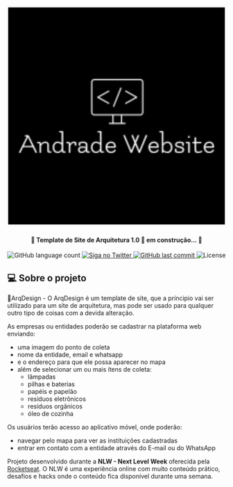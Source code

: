 <h1 align="center">
  <img alt="Logo do Andrade Design" title="Logo" src="./assets/img/git.png" />
</h1>

<h4 align = "Center">
  🚧 Template de Site de Arquitetura 1.0 🚀 em construção... 🚧
</h4>

<p align="center">
  <img alt="GitHub language count" src="https://img.shields.io/github/languages/count/Patrik589/templateSiteDesign?color=%2304D361">

  	
  <a href="https://www.twitter.com/PatrikAndrade4/">
    <img alt="Siga no Twitter" src="https://img.shields.io/twitter/url?url=https%3A%2F%2Fgithub.com%2Ftgmarinho%2Fnlw1">
  </a>
	
  
  <a href="https://github.com/Patrik589/templateSiteDesign/commits/master">
    <img alt="GitHub last commit" src="https://img.shields.io/github/last-commit/Patrik589/templateSiteDesign">
  </a>

  <img alt="License" src="https://img.shields.io/badge/license-MIT-brightgreen">
   
</p>

## 💻 Sobre o projeto


📐ArqDesign - O ArqDesign é um template de site, que a príncipio vai ser utilizado para um site de arquitetura, mas pode ser usado para qualquer outro tipo de coisas com a devida alteração.

As empresas ou entidades poderão se cadastrar na plataforma web enviando:
- uma imagem do ponto de coleta
- nome da entidade, email e whatsapp
- e o endereço para que ele possa aparecer no mapa
- além de selecionar um ou mais ítens de coleta: 
  - lâmpadas
  - pilhas e baterias
  - papéis e papelão
  - resíduos eletrônicos
  - resíduos orgânicos
  - óleo de cozinha

Os usuários terão acesso ao aplicativo móvel, onde poderão:
- navegar pelo mapa para ver as instituições cadastradas
- entrar em contato com a entidade através do E-mail ou do WhatsApp

Projeto desenvolvido durante a **NLW - Next Level Week** oferecida pela [Rocketseat](rs).
O NLW é uma experiência online com muito conteúdo prático, desafios e hacks onde o conteúdo fica disponível durante uma semana.
